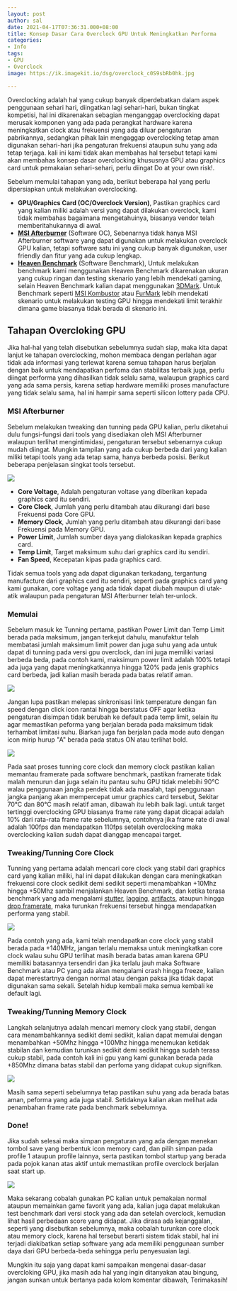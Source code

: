 ```yaml
---
layout: post
author: sal
date: 2021-04-17T07:36:31.000+08:00
title: Konsep Dasar Cara Overclock GPU Untuk Meningkatkan Performa
categories:
- Info
tags:
- GPU
- Overclock
image: https://ik.imagekit.io/dsg/overclock_c0S9sbRb0hk.jpg

---
```

Overclocking adalah hal yang cukup banyak diperdebatkan dalam aspek penggunaan sehari hari, diingatkan lagi sehari-hari, bukan tingkat kompetisi, hal ini dikarenakan sebagian menganggap overclocking dapat merusak komponen yang ada pada perangkat hardware karena meningkatkan clock atau frekuensi yang ada diluar pengaturan pabrikannya, sedangkan pihak lain mengaggap overclocking tetap aman digunakan sehari-hari jika pengaturan frekuensi ataupun suhu yang ada tetap terjaga. kali ini kami tidak akan membahas hal tersebut tetapi kami akan membahas konsep dasar overclocking khususnya GPU atau graphics card untuk pemakaian sehari-sehari, perlu diingat Do at your own risk!.

Sebelum memulai tahapan yang ada, berikut beberapa hal yang perlu dipersiapkan untuk melakukan overclocking.

* **GPU/Graphics Card (OC/Overclock Version)**, Pastikan graphics card yang kalian miliki adalah versi yang dapat dilakukan overclock, kami tidak membahas bagaimana mengetahuinya, biasanya vendor telah memberitahukannya di awal.
* [**MSI Afterburner**](https://www.msi.com/Landing/afterburner) (Software OC), Sebenarnya tidak hanya MSI Afterburner software yang dapat digunakan untuk melakukan overclock GPU kalian, tetapi software satu ini yang cukup banyak digunakan, user friendly dan fitur yang ada cukup lengkap.
* [**Heaven Benchmark**](https://benchmark.unigine.com/heaven) (Software Benchmark), Untuk melakukan benchmark kami menggunakan Heaven Benchmark dikarenakan ukuran yang cukup ringan dan testing skenario yang lebih mendekati gaming, selain Heaven Benchmark kalian dapat menggunakan [3DMark](https://www.3dmark.com/). Untuk Benchmark seperti [MSI Kombustor](https://geeks3d.com/furmark/kombustor/) atau [FurMark](https://geeks3d.com/furmark/) lebih mendekati skenario untuk melakukan testing GPU hingga mendekati limit terakhir dimana game biasanya tidak berada di skenario ini.

## Tahapan Overcloking GPU

Jika hal-hal yang telah disebutkan sebelumnya sudah siap, maka kita dapat lanjut ke tahapan overclocking, mohon membaca dengan perlahan agar tidak ada informasi yang terlewat karena semua tahapan harus berjalan dengan baik untuk mendapatkan perfoma dan stabilitas terbaik juga, perlu diingat performa yang dihasilkan tidak selalu sama, walaupun graphics card yang ada sama persis, karena setiap hardware memiliki proses manufacture yang tidak selalu sama, hal ini hampir sama seperti silicon lottery pada CPU.

### MSI Afterburner

Sebelum melakukan tweaking dan tunning pada GPU kalian, perlu diketahui dulu fungsi-fungsi dari tools yang disediakan oleh MSI Afterburner walaupun terlihat mengintimidasi, pengaturan tersebut sebenarnya cukup mudah diingat. Mungkin tampilan yang ada cukup berbeda dari yang kalian miliki tetapi tools yang ada tetap sama, hanya berbeda posisi. Berikut beberapa penjelasan singkat tools tersebut.

![](https://ik.imagekit.io/dsg/1_28KsAyahNuP.png)

* **Core Voltage**, Adalah pengaturan voltase yang diberikan kepada graphics card itu sendiri.
* **Core Clock**, Jumlah yang perlu ditambah atau dikurangi dari base Frekuensi pada Core GPU.
* **Memory Clock**, Jumlah yang perlu ditambah atau dikurangi dari base Frekuensi pada Memory GPU.
* **Power Limit**, Jumlah sumber daya yang dialokasikan kepada graphics card.
* **Temp Limit**, Target maksimum suhu dari graphics card itu sendiri.
* **Fan Speed**, Kecepatan kipas pada graphics card.

Tidak semua tools yang ada dapat digunakan terkadang, tergantung manufacture dari graphics card itu sendiri, seperti pada graphics card yang kami gunakan, core voltage yang ada tidak dapat diubah maupun di utak-atik walaupun pada pengaturan MSI Afterburner telah ter-unlock.

### Memulai

Sebelum masuk ke Tunning pertama, pastikan Power Limit dan Temp Limit berada pada maksimum, jangan terkejut dahulu, manufaktur telah membatasi jumlah maksimum limit power dan juga suhu yang ada untuk dapat di tunning pada versi gpu overclock, dan ini juga memiliki variasi berbeda beda, pada contoh kami, maksimum power limit adalah 100% tetapi ada juga yang dapat meningkatkannya hingga 120% pada jenis graphics card berbeda, jadi kalian masih berada pada batas relatif aman.

![](https://ik.imagekit.io/dsg/2_zEx_oYQ1_.jpg)

Jangan lupa pastikan melepas sinkronisasi link temperature dengan fan speed dengan click icon rantai hingga berstatus OFF agar ketika pengaturan disimpan tidak berubah ke default pada temp limit, selain itu agar memastikan peforma yang berjalan berada pada maksimum tidak terhambat limitasi suhu. Biarkan juga fan berjalan pada mode auto dengan icon mirip hurup "A" berada pada status ON atau terlihat bold.

![](https://ik.imagekit.io/dsg/fps_IkPIStL8MiP.jpg)

Pada saat proses tunning core clock dan memory clock pastikan kalian memantau framerate pada software benchmark, pastikan framerate tidak malah menurun dan juga selain itu pantau suhu GPU tidak melebihi 90°C walau penggunaan jangka pendek tidak ada masalah, tapi penggunaan jangka panjang akan mempercepat umur graphics card tersebut, Sekitar 70°C dan 80°C masih relatif aman, dibawah itu lebih baik lagi. untuk target tertinggi overclocking GPU biasanya frame rate yang dapat dicapai adalah 10% dari rata-rata frame rate sebelumnya, contohnya jika frame rate di awal adalah 100fps dan mendapatkan 110fps setelah overclocking maka overclocking kalian sudah dapat dianggap mencapai target.

### Tweaking/Tunning Core Clock

Tunning yang pertama adalah mencari core clock yang stabil dari graphics card yang kalian miliki, hal ini dapat dilakukan dengan cara meningkatkan frekuensi core clock sedikit demi sedikit seperti menambahkan +10Mhz hingga +50Mhz sambil menjalankan Heaven Benchmark, dan ketika terasa benchmark yang ada mengalami [stutter](https://www.youtube.com/watch?v=wmtZ07qHFS4&list=UUoAASU98g2jffZ_eHIdinug "GPU Stutter, by Alexander Stopher"), [lagging](https://www.youtube.com/watch?v=j3WvNxi-9fQ "Lagging, by The Frugal Streamer"), [artifacts](https://www.youtube.com/watch?v=q9n9i2ujwtg&t=16s "Artifacts, by Lynyrd"), ataupun hingga [drop framerate](https://www.youtube.com/watch?v=dRt3mJiETh4 "FPS Drop, by Snips86x"), maka turunkan frekuensi tersebut hingga mendapatkan performa yang stabil.

![](https://ik.imagekit.io/dsg/ezgif.com-gif-maker_NT2LfCZJ_.gif)

Pada contoh yang ada, kami telah mendapatkan core clock yang stabil berada pada +140MHz, jangan terlalu memaksa untuk meningkatkan core clock walau suhu GPU terlihat masih berada batas aman karena GPU memiliki batasannya tersendiri dan jika terlalu jauh maka Software Benchmark atau PC yang ada akan mengalami crash hingga freeze, kalian dapat merestartnya dengan normal atau dengan paksa jika tidak dapat digunakan sama sekali. Setelah hidup kembali maka semua kembali ke default lagi.

### Tweaking/Tunning Memory Clock

Langkah selanjutnya adalah mencari memory clock yang stabil, dengan cara menambahkannya sedikit demi sedikit, kalian dapat memulai dengan menambahkan +50Mhz hingga +100Mhz hingga menemukan ketidak stabilan dan kemudian turunkan sedikit demi sedikit hingga sudah terasa cukup stabil, pada contoh kali ini gpu yang kami gunakan berada pada +850Mhz dimana batas stabil dan perfoma yang didapat cukup signifkan.

![](https://ik.imagekit.io/dsg/memory-clock_9Hc1t4NbCLt.gif)

Masih sama seperti sebelumnya tetap pastikan suhu yang ada berada batas aman, peforma yang ada juga stabil. Setidaknya kalian akan melihat ada penambahan frame rate pada benchmark sebelumnya.

### Done!

Jika sudah selesai maka simpan pengaturan yang ada dengan menekan tombol save yang berbentuk icon memory card, dan pilih simpan pada profile 1 ataupun profile lainnya, serta pastikan tombol startup yang berada pada pojok kanan atas aktif untuk memastikan profile overclock berjalan saat start up.

![](https://ik.imagekit.io/dsg/save-compress_CxCPTfrBi.gif)

Maka sekarang cobalah gunakan PC kalian untuk pemakaian normal ataupun memainkan game favorit yang ada, kalian juga dapat melakukan test benchmark dari versi stock yang ada dan setelah overclock, kemudian lihat hasil perbedaan score yang didapat. Jika dirasa ada kejanggalan, seperti yang disebutkan sebelumnya, maka cobalah turunkan core clock atau memory clock, karena hal tersebut berarti sistem tidak stabil, hal ini terjadi diakibatkan setiap software yang ada memiliki penggunaan sumber daya dari GPU berbeda-beda sehingga perlu penyesuaian lagi.

Mungkin itu saja yang dapat kami sampaikan mengenai dasar-dasar overcloking GPU, jika masih ada hal yang ingin ditanyakan atau bingung, jangan sunkan untuk bertanya pada kolom komentar dibawah, Terimakasih!